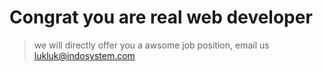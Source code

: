 
# Congrat you are real web developer

> we will directly offer you a awsome job position, email us lukluk@indosystem.com
